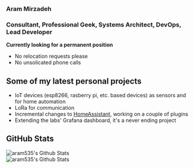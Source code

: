 ### Aram Mirzadeh
### Consultant, Professional Geek, Systems Architect, DevOps, Lead Developer
**Currently looking for a permanent position**
- No relocation requests please
- No unsolicated phone calls<br>

## Some of my latest personal projects
- IoT devices (esp8266, rasberry pi, etc. based devices) as sensors and for home automation
- LoRa for communication
- Incremental changes to [HomeAssistant](https://www.home-assistant.io/), working on a couple of plugins
- Extending the labs' Grafana dashboard, it's a never ending project<br>

## GitHub Stats
<img alt="aram535's Github Stats" src="https://github-readme-stats.vercel.app/api?username=aram535&show_icons=true&hide_border=true" /><br>
<img alt="aram535's Github Stats" src="https://github-readme-stats-git-master.aram535.vercel.app/api?username=aram535&show_icons=true&hide_border=true" /><br>
